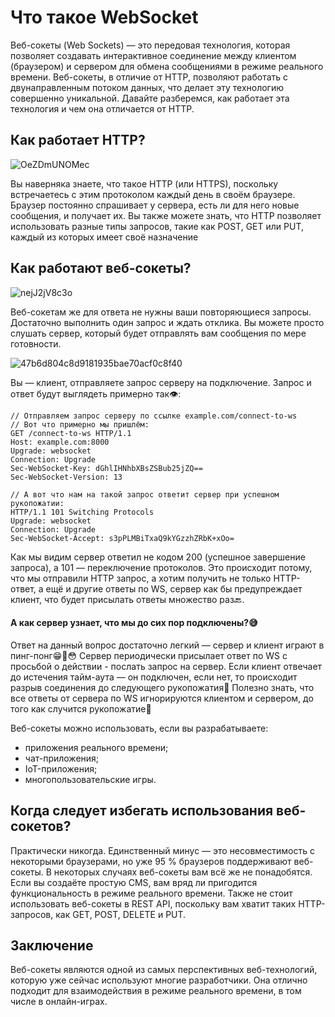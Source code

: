 # Что такое WebSocket
Веб-сокеты (Web Sockets) — это передовая технология, которая позволяет создавать интерактивное соединение между клиентом (браузером) и сервером для обмена сообщениями в режиме реального времени. Веб-сокеты, в отличие от HTTP, позволяют работать с двунаправленным потоком данных, что делает эту технологию совершенно уникальной. Давайте разберемся, как работает эта технология и чем она отличается от HTTP.

## Как работает HTTP?

![OeZDmUNOMec](https://github.com/DenDmitriev/iOS-Interview/assets/65191747/23155ee8-8b30-43d5-aec1-2ec2efe4cb7b)

Вы наверняка знаете, что такое HTTP (или HTTPS), поскольку встречаетесь с этим протоколом каждый день в своём браузере. Браузер постоянно спрашивает у сервера, есть ли для него новые сообщения, и получает их.
Вы также можете знать, что HTTP позволяет использовать разные типы запросов, такие как POST, GET или PUT, каждый из которых имеет своё назначение

## Как работают веб-сокеты?

![nejJ2jV8c3o](https://github.com/DenDmitriev/iOS-Interview/assets/65191747/0b2f7b5b-9362-46b5-985d-61d88acc8df3)

Веб-сокетам же для ответа не нужны ваши повторяющиеся запросы. Достаточно выполнить один запрос и ждать отклика. Вы можете просто слушать сервер, который будет отправлять вам сообщения по мере готовности.

![47b6d804c8d9181935bae70acf0c8f40](https://github.com/DenDmitriev/iOS-Interview/assets/65191747/53dd700a-7c84-4ca5-ae30-e9ad74366b17)


Вы — клиент, отправляете запрос серверу на подключение. Запрос и ответ будут выглядеть примерно так👁:
```http
// Отправляем запрос серверу по ссылке example.com/connect-to-ws
// Вот что примерно мы пришлём:
GET /connect-to-ws HTTP/1.1
Host: example.com:8000
Upgrade: websocket
Connection: Upgrade
Sec-WebSocket-Key: dGhlIHNhbXBsZSBub25jZQ==
Sec-WebSocket-Version: 13

// А вот что нам на такой запрос ответит сервер при успешном рукопожатии:
HTTP/1.1 101 Switching Protocols
Upgrade: websocket
Connection: Upgrade
Sec-WebSocket-Accept: s3pPLMBiTxaQ9kYGzzhZRbK+xOo=
```
Как мы видим сервер ответил не кодом 200 (успешное завершение запроса), а 101 — переключение протоколов. Это происходит потому, что мы отправили HTTP запрос, а хотим получить не только HTTP-ответ, а ещё и другие ответы по WS, сервер как бы предупреждает клиент, что будет присылать ответы множество раз🔙.

#### А как сервер узнает, что мы до сих пор подключены?😅
Ответ на данный вопрос достаточно легкий — сервер и клиент играют в пинг-понг😁🏓😳
Сервер периодически присылает ответ по WS с просьбой о действии - послать запрос на сервер. Если клиент отвечает до истечения тайм-аута — он подключен, если нет, то происходит разрыв соединения до следующего рукопожатия👋
Полезно знать, что все ответы от сервера по WS игнорируются клиентом и сервером, до того как случится рукопожатие🤝

Веб-сокеты можно использовать, если вы разрабатываете:
- приложения реального времени;
- чат-приложения;
- IoT-приложения;
- многопользовательские игры.

## Когда следует избегать использования веб-сокетов?
Практически никогда. Единственный минус — это несовместимость с некоторыми браузерами, но уже 95 % браузеров поддерживают веб-сокеты.
В некоторых случаях веб-сокеты вам всё же не понадобятся. Если вы создаёте простую CMS, вам вряд ли пригодится функциональность в режиме реального времени. Также не стоит использовать веб-сокеты в REST API, поскольку вам хватит таких HTTP-запросов, как GET, POST, DELETE и PUT.

## Заключение
Веб-сокеты являются одной из самых перспективных веб-технологий, которую уже сейчас используют многие разработчики. Она отлично подходит для взаимодействия в режиме реального времени, в том числе в онлайн-играх.
